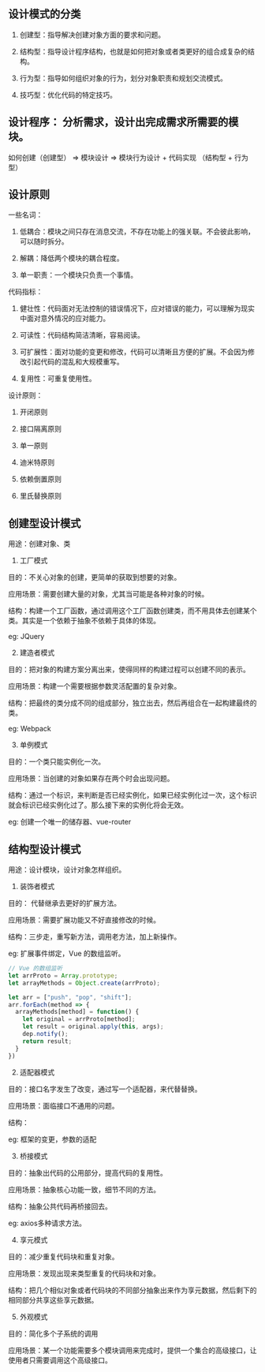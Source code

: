 ## 设计模式的分类

1. 创建型：指导解决创建对象方面的要求和问题。

2. 结构型：指导设计程序结构，也就是如何把对象或者类更好的组合成复杂的结构。

3. 行为型：指导如何组织对象的行为，划分对象职责和规划交流模式。

4. 技巧型：优化代码的特定技巧。


## 设计程序： 分析需求，设计出完成需求所需要的模块。

如何创建（创建型） =>  模块设计  =>  模块行为设计 + 代码实现 （结构型 + 行为型）


## 设计原则

一些名词：

  1. 低耦合：模块之间只存在消息交流，不存在功能上的强关联。不会彼此影响，可以随时拆分。

  2. 解耦：降低两个模块的耦合程度。

  3. 单一职责：一个模块只负责一个事情。

代码指标：

  1. 健壮性：代码面对无法控制的错误情况下，应对错误的能力，可以理解为现实中面对意外情况的应对能力。

  2. 可读性：代码结构简洁清晰，容易阅读。

  3. 可扩展性：面对功能的变更和修改，代码可以清晰且方便的扩展。不会因为修改引起代码的混乱和大规模重写。

  4. 复用性：可重复使用性。

设计原则：

  1. 开闭原则

  2. 接口隔离原则

  3. 单一原则

  4. 迪米特原则

  5. 依赖倒置原则

  6. 里氏替换原则


## 创建型设计模式

用途：创建对象、类

1. 工厂模式

目的：不关心对象的创建，更简单的获取到想要的对象。

应用场景：需要创建大量的对象，尤其当可能是各种对象的时候。

结构：构建一个工厂函数，通过调用这个工厂函数创建类，而不用具体去创建某个类。其实是一个依赖于抽象不依赖于具体的体现。

eg: JQuery


2. 建造者模式

目的：把对象的构建方案分离出来，使得同样的构建过程可以创建不同的表示。

应用场景：构建一个需要根据参数灵活配置的复杂对象。

结构：把最终的类分成不同的组成部分，独立出去，然后再组合在一起构建最终的类。

eg: Webpack


3. 单例模式

目的：一个类只能实例化一次。

应用场景：当创建的对象如果存在两个时会出现问题。

结构：通过一个标识，来判断是否已经实例化，如果已经实例化过一次，这个标识就会标识已经实例化过了。那么接下来的实例化将会无效。

eg: 创建一个唯一的储存器、vue-router


## 结构型设计模式

用途：设计模块，设计对象怎样组织。


1. 装饰者模式

目的： 代替继承去更好的扩展方法。

应用场景：需要扩展功能又不好直接修改的时候。

结构：三步走，重写新方法，调用老方法，加上新操作。

eg: 扩展事件绑定，Vue 的数组监听。

```javaScript
// Vue 的数组监听
let arrProto = Array.prototype;
let arrayMethods = Object.create(arrProto);

let arr = ["push", "pop", "shift"];
arr.forEach(method => {
  arrayMethods[method] = function() {
    let original = arrProto[method];
    let result = original.apply(this, args);
    dep.notify();
    return result;
  }
})
```


2. 适配器模式

目的：接口名字发生了改变，通过写一个适配器，来代替替换。

应用场景：面临接口不通用的问题。

结构：

eg: 框架的变更，参数的适配


3. 桥接模式

目的：抽象出代码的公用部分，提高代码的复用性。

应用场景：抽象核心功能一致，细节不同的方法。

结构：抽象公共代码再桥接回去。

eg: axios多种请求方法。


4. 享元模式

目的：减少重复代码块和重复对象。

应用场景：发现出现来类型重复的代码块和对象。

结构：把几个相似对象或者代码块的不同部分抽象出来作为享元数据，然后剩下的相同部分共享这些享元数据。


5. 外观模式

目的：简化多个子系统的调用

应用场景：某一个功能需要多个模块调用来完成时，提供一个集合的高级接口，让使用者只需要调用这个高级接口。




